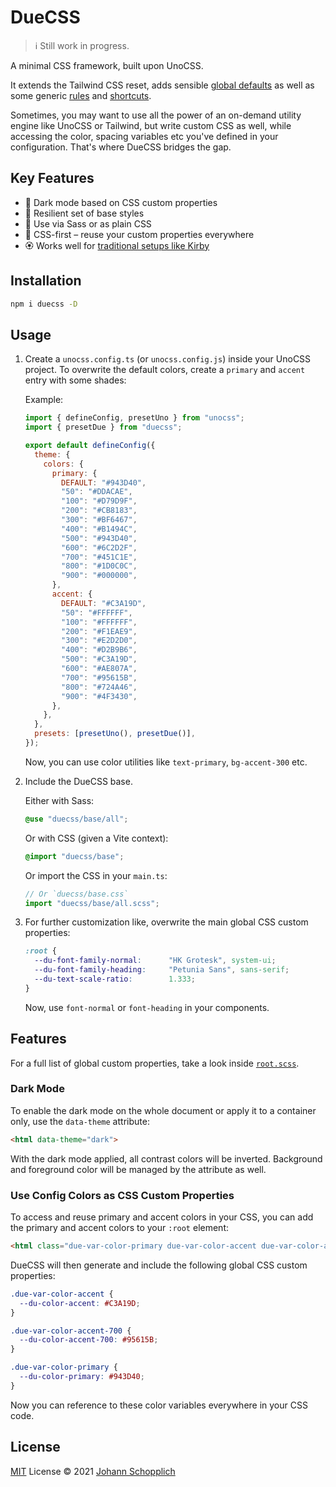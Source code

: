 # DueCSS

> ℹ️ Still work in progress.

A minimal CSS framework, built upon UnoCSS.

It extends the Tailwind CSS reset, adds sensible [global defaults](./styles/base/global.scss) as well as some generic [rules](./src/rules) and [shortcuts](./src/shortcuts.ts).

Sometimes, you may want to use all the power of an on-demand utility engine like UnoCSS or Tailwind, but write custom CSS as well, while accessing the color, spacing variables etc you've defined in your configuration. That's where DueCSS bridges the gap.

## Key Features

- 🌙 Dark mode based on CSS custom properties
- 🧶 Resilient set of base styles
- 🧩 Use via Sass or as plain CSS
- 🍱 CSS-first – reuse your custom properties everywhere
- 🏵 Works well for [traditional setups like Kirby](https://github.com/johannschopplich/kirby-vite-unocss-kit)

## Installation

```bash
npm i duecss -D
```

## Usage

1. Create a `unocss.config.ts` (or `unocss.config.js`) inside your UnoCSS project. To overwrite the default colors, create a `primary` and `accent` entry with some shades:

    Example:

    ```js
    import { defineConfig, presetUno } from "unocss";
    import { presetDue } from "duecss";

    export default defineConfig({
      theme: {
        colors: {
          primary: {
            DEFAULT: "#943D40",
            "50": "#DDACAE",
            "100": "#D79D9F",
            "200": "#CB8183",
            "300": "#BF6467",
            "400": "#B1494C",
            "500": "#943D40",
            "600": "#6C2D2F",
            "700": "#451C1E",
            "800": "#1D0C0C",
            "900": "#000000",
          },
          accent: {
            DEFAULT: "#C3A19D",
            "50": "#FFFFFF",
            "100": "#FFFFFF",
            "200": "#F1EAE9",
            "300": "#E2D2D0",
            "400": "#D2B9B6",
            "500": "#C3A19D",
            "600": "#AE807A",
            "700": "#95615B",
            "800": "#724A46",
            "900": "#4F3430",
          },
        },
      },
      presets: [presetUno(), presetDue()],
    });
    ```

    Now, you can use color utilities like `text-primary`, `bg-accent-300` etc.

2. Include the DueCSS base.

    Either with Sass:

    ```scss
    @use "duecss/base/all";
    ```

    Or with CSS (given a Vite context):

    ```css
    @import "duecss/base";
    ```

    Or import the CSS in your `main.ts`:

    ```js
    // Or `duecss/base.css`
    import "duecss/base/all.scss";
    ```

3. For further customization like, overwrite the main global CSS custom properties:

    ```css
    :root {
      --du-font-family-normal:      "HK Grotesk", system-ui;
      --du-font-family-heading:     "Petunia Sans", sans-serif;
      --du-text-scale-ratio:        1.333;
    }
    ```

    Now, use `font-normal` or `font-heading` in your components.

## Features

For a full list of global custom properties, take a look inside [`root.scss`](./styles/base/root.scss).

### Dark Mode

To enable the dark mode on the whole document or apply it to a container only, use the `data-theme` attribute:

```html
<html data-theme="dark">
```

With the dark mode applied, all contrast colors will be inverted. Background and foreground color will be managed by the attribute as well.

### Use Config Colors as CSS Custom Properties

To access and reuse primary and accent colors in your CSS, you can add the primary and accent colors to your `:root` element:

```html
<html class="due-var-color-primary due-var-color-accent due-var-color-accent-700" lang="en">
```

DueCSS will then generate and include the following global CSS custom properties:

```css
.due-var-color-accent {
  --du-color-accent: #C3A19D;
}

.due-var-color-accent-700 {
  --du-color-accent-700: #95615B;
}

.due-var-color-primary {
  --du-color-primary: #943D40;
}
```

Now you can reference to these color variables everywhere in your CSS code.

## License

[MIT](./LICENSE) License © 2021 [Johann Schopplich](https://github.com/johannschopplich)
